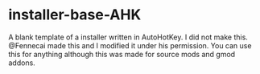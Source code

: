 # installer-base-AHK
A blank template of a installer written in AutoHotKey. I did not make this. @Fennecai made this and I modified it under his permission. You can use this for anything although this was made for source mods and gmod addons.
